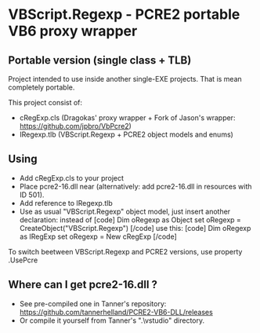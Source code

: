 # VBScript.Regexp - PCRE2 portable VB6 proxy wrapper

## Portable version (single class + TLB)

Project intended to use inside another single-EXE projects. That is mean completely portable.

This project consist of:
 * cRegExp.cls (Dragokas' proxy wrapper + Fork of Jason's wrapper: https://github.com/jpbro/VbPcre2)
 * IRegexp.tlb (VBScript.Regexp + PCRE2 object models and enums)

## Using
 * Add cRegExp.cls to your project
 * Place pcre2-16.dll near (alternatively: add pcre2-16.dll in resources with ID 501).
 * Add reference to IRegexp.tlb
 * Use as usual "VBScript.Regexp" object model, just insert another declaration:
instead of
[code]
Dim oRegexp as Object
set oRegexp = CreateObject("VBScript.Regexp")
[/code]
use this:
[code]
Dim oRegexp as IRegExp
set oRegexp = New cRegExp
[/code]

To switch beetween VBScript.Regexp and PCRE2 versions, use property .UsePcre

## Where can I get pcre2-16.dll ?
 * See pre-compiled one in Tanner's repository: https://github.com/tannerhelland/PCRE2-VB6-DLL/releases
 * Or compile it yourself from Tanner's ".\vstudio" directory.
